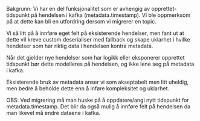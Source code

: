Bakgrunn: Vi har en del funksjonalitet som er avhengig av opprettet-tidspunkt på hendelsen i kafka (metadata.timestamp). 
Vi ble oppmerksom på at dette kan bli en utfordring dersom vi migrerer en topic.

Vi så litt på å innføre eget felt på eksisterende hendelser, 
men fant ut at dette vil kreve custom deserialiser med fallback og skape uklarhet i hvilke hendelser som har riktig data i hendelsen kontra metadata.

Når det gjelder nye hendelser som har logikk eller eksponerer opprettet tidspunkt 
bør dette modelleres på hendelsen, og ikke lene seg på metadata i kafka.

Eksisterende bruk av metadata anser vi som akseptabelt men litt uheldig, men bedre å beholde dette enn å inføre kompleksitet og uklarhet.

OBS: Ved migrering må man huske på å oppdatere/angi nytt tidspunkt for metadata.timestamp. Det blir da også mulig å innføre felt på hendelsen da man likevel må endre dataene i kafka. 

